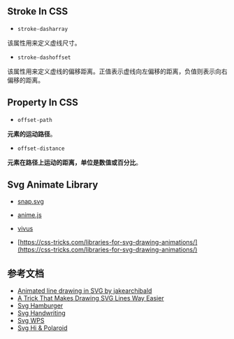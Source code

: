 ## Stroke In CSS

- `stroke-dasharray`

该属性用来定义虚线尺寸。

- `stroke-dashoffset`

该属性用来定义虚线的偏移距离。正值表示虚线向左偏移的距离，负值则表示向右偏移的距离。

## Property In CSS

- `offset-path`

**元素的运动路径**。

- `offset-distance`

**元素在路径上运动的距离，单位是数值或百分比**。

## Svg Animate Library

- [snap.svg](https://github.com/adobe-webplatform/Snap.svg)
- [anime.js](https://github.com/juliangarnier/anime)
- [vivus](https://github.com/maxwellito/vivus)

- [https://css-tricks.com/libraries-for-svg-drawing-animations/](https://css-tricks.com/libraries-for-svg-drawing-animations/)

## 参考文档

- [Animated line drawing in SVG by jakearchibald](https://jakearchibald.com/2013/animated-line-drawing-svg/)
- [A Trick That Makes Drawing SVG Lines Way Easier](https://css-tricks.com/a-trick-that-makes-drawing-svg-lines-way-easier/)
- [Svg Hamburger](https://uxdesign.cc/the-menu-210bec7ad80c)
- [Svg Handwriting](https://css-tricks.com/how-to-get-handwriting-animation-with-irregular-svg-strokes/)
- [Svg WPS](https://github.com/WarpPrism/Blog/issues/35)
- [Svg Hi & Polaroid](https://maxwellito.github.io/vivus/)
